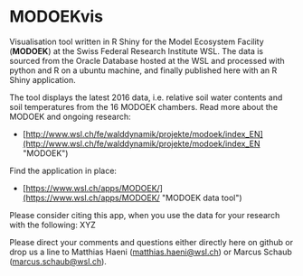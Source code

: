 # MODOEKvis
Visualisation tool written in R Shiny for the Model Ecosystem Facility (**MODOEK**) at the Swiss Federal Research Institute WSL. The data is sourced from the Oracle Database hosted at the WSL and processed with python and R on a ubuntu machine, and finally published here with an R Shiny application.

The tool displays the latest 2016 data, i.e. relative soil water contents and soil temperatures from the 16 MODOEK chambers. Read more about the MODOEK and ongoing research:

* [http://www.wsl.ch/fe/walddynamik/projekte/modoek/index_EN](http://www.wsl.ch/fe/walddynamik/projekte/modoek/index_EN "MODOEK")

Find the application in place:

* [https://www.wsl.ch/apps/MODOEK/](https://www.wsl.ch/apps/MODOEK/ "MODOEK data tool")

Please consider citing this app, when you use the data for your research with the following:
XYZ

Please direct your comments and questions either directly here on github or drop us a line to Matthias Haeni ([matthias.haeni@wsl.ch](mailto:matthias.haeni@wsl.ch "matthias.haeni@wsl.ch")) or Marcus Schaub ([marcus.schaub@wsl.ch](mailto:marcus.schaub@wsl.ch "marcus.schaub@wsl.ch")).
